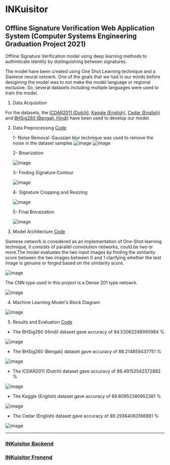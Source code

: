 # INKuisitor

## Offline Signature Verification Web Application System (Computer Systems Engineering Graduation Project 2021)


Offline Signature Verification model using deep learning methods to authinticate identity by  distinguishing between signatures.

The model have been created using One Shot Learning technique and a Siamese neural netowrk. One of the goals that we had in our minds before desigining the model was to not make the model language or regional exclusive. So, several datasets including multiple languages were used to train the model.

1) Data Acquisition 
        
For the datasets, the [ICDAR2011 (Dutch)](https://drive.google.com/file/d/1BPTu5uxwd4z6s17ius50NuqM3Fgb1owS/view?usp=sharing
), [Kaggle (English)](https://drive.google.com/file/d/13eRZTAxtiAjCURVZfOzqzUv_kZzgr8nr/view?usp=sharing
), [Cedar (English)](https://drive.google.com/file/d/1XY1k2o8E7FbAbqmdw7Cnjoky8fwF-t-V/view?usp=sharing
) and [BHSig260 (Bengali, Hindi)](https://drive.google.com/file/d/11xrkAxigGBoCDQ-lM4zII0VR3gy0R2sj/view?usp=sharing
) have been used to develop our model. 

2) Data Preprocessing [Code](https://nbviewer.jupyter.org/github/ahmedatef1610/INKuisitor-Machine-Learning/blob/master/images_processing.ipynb
)
        
     1- Noise Removal: Gaussian blur technique was used to remove the noise in the dataset samples 
     ![image](https://user-images.githubusercontent.com/47431372/127754268-4c20a3db-0715-45bd-a2e4-1e218b14df92.png)
     ![image](https://user-images.githubusercontent.com/47431372/127754279-32ac43a2-9391-4b5f-b55b-59dd9d1e2938.png)
     
     2- Binarization
     
     ![image](https://user-images.githubusercontent.com/47431372/127754286-987361db-dbaa-493b-b5c2-d549cfc1716f.png)

     3- Finding Signature Contour 
     
     ![image](https://user-images.githubusercontent.com/47431372/127754325-b34b4f1f-bb14-472f-8943-1f8d6b402fdc.png)
     
     4- Signature Cropping and Resizing
     
     ![image](https://user-images.githubusercontent.com/47431372/127754335-57923015-4a15-4d41-a38d-29000c7f7758.png)
     
     5- Final Binraization 
     
     ![image](https://user-images.githubusercontent.com/47431372/127754348-ff7ffba8-38af-4440-9662-2aad36eb1a4e.png)



3) Model Architecture [Code](https://nbviewer.jupyter.org/github/ahmedatef1610/INKuisitor-Machine-Learning/blob/master/project5.ipynb
)
  
Siamese network is considered as an implementation of One-Shot learning technique, it consists of parallel convolution networks, could be two or more.The model evaluates the two input images by finding the similarity score between the two images between 0 and 1 clarifying whether the test image is genuine or forged based on the similarity score.
  
  ![image](https://user-images.githubusercontent.com/47431372/127754404-d06d6270-f701-49bd-85de-2ddb22e9cedb.png)
  
  The CNN type used in this project is a Dense 201 type netowrk. 
  
  ![image](https://user-images.githubusercontent.com/47431372/127754468-d9336df1-e60b-4258-a327-ed8eb7fdc509.png)


4) Machine Learning Model's Block Diagram     

![image](https://user-images.githubusercontent.com/47431372/127754482-ba57877d-15a3-4418-8002-11601e9e9409.png)


5) Results and Evaluation [Code](https://nbviewer.jupyter.org/github/ahmedatef1610/INKuisitor-Machine-Learning/blob/master/project6.ipynb
)

  
- The BHSig260 (Hindi) dataset gave accuracy of 84.53062248995984 %

![image](https://user-images.githubusercontent.com/47431372/127754644-d53a7c6c-e879-424d-8340-44b8ff34b47d.png)


- The BHSig260 (Bengali) dataset gave accuracy of 88.214859437751 %

![image](https://user-images.githubusercontent.com/47431372/127754641-3733f10b-2da9-49be-a5f7-abfb7ae6cfa2.png)


- The ICDAR2011 (Dutch) dataset gave accuracy of 89.49152542372882 %

![image](https://user-images.githubusercontent.com/47431372/127754638-db9430d8-49f4-4113-bcd5-ad5c06f4f2a4.png)


- The Kaggle (English) dataset gave accuracy of 89.80952380952381 %

![image](https://user-images.githubusercontent.com/47431372/127754636-e5499e2a-b841-49a7-9ede-07bac390260b.png)


- The Cedar (English) dataset gave accuracy of 89.29364063166881 %

![image](https://user-images.githubusercontent.com/47431372/127754634-8ca43cd1-fbaf-4212-9db0-5416deb4120e.png)



---

### [INKuisitor Backend](https://github.com/hossam507/INKuisitor-Backend)

### [INKuisitor Fronend](https://github.com/DevDerpi/INKuisitor-Frontend)
